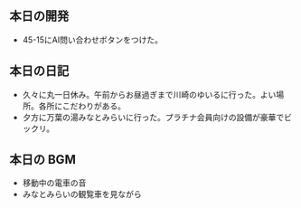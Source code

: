 ## 本日の開発
- 45-15にAI問い合わせボタンをつけた。

## 本日の日記
- 久々に丸一日休み。午前からお昼過ぎまで川崎のゆいるに行った。よい場所。各所にこだわりがある。
- 夕方に万葉の湯みなとみらいに行った。プラチナ会員向けの設備が豪華でビックリ。

## 本日の BGM
- 移動中の電車の音
- みなとみらいの観覧車を見ながら